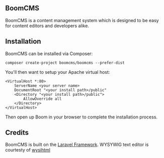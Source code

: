 ## BoomCMS

BoomCMS is a content management system which is designed to be easy for content editors and developers alike.

## Installation
BoomCMS can be installed via Composer:

```Shell
composer create-project boomcms/boomcms --prefer-dist
```

You'll then want to setup your Apache virtual host:

```ApacheConf
<VirtualHost *:80>
	ServerName <your server name>
	DocumentRoot "<your install path>/public"
	<Directory "<your install path>/public">
		AllowOverride all
	</Directory>
</VirtualHost>
```

Then open up Boom in your browser to complete the installation process.

## Credits
BoomCMS is built on the [Laravel Framework](https://github.com/laravel/laravel).
WYSYWIG text editor is courtesty of [wysihtml](https://github.com/voog/wysihtml)
